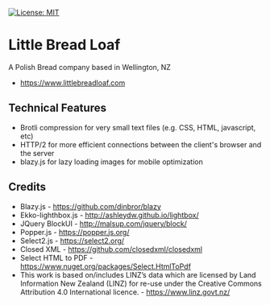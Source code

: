 [![License: MIT](https://img.shields.io/badge/License-MIT-yellow.svg)](https://opensource.org/licenses/MIT)

# Little Bread Loaf
A Polish Bread company based in Wellington, NZ
- https://www.littlebreadloaf.com

## Technical Features
- Brotli compression for very small text files (e.g. CSS, HTML, javascript, etc)
- HTTP/2 for more efficient connections between the client's browser and the server
- blazy.js for lazy loading images for mobile optimization

## Credits
- Blazy.js - https://github.com/dinbror/blazy
- Ekko-lighthbox.js - http://ashleydw.github.io/lightbox/
- JQuery BlockUI - http://malsup.com/jquery/block/
- Popper.js - https://popper.js.org/
- Select2.js - https://select2.org/
- Closed XML - https://github.com/closedxml/closedxml
- Select HTML to PDF - https://www.nuget.org/packages/Select.HtmlToPdf
- This work is based on/includes LINZ’s data which are licensed by Land Information New Zealand (LINZ) for re-use under the Creative Commons Attribution 4.0 International licence. - https://www.linz.govt.nz/
